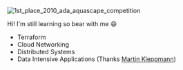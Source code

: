 ![1st_place_2010_ada_aquascape_competition](https://user-images.githubusercontent.com/8885202/95878215-d5663e80-0d29-11eb-91cf-cce53065cf66.jpg)

Hi! I'm still learning so bear with me :smile:
 - Terraform
 - Cloud Networking
 - Distributed Systems
 - Data Intensive Applications (Thanks [Martin Kleppmann](https://dataintensive.net/)) 
 
